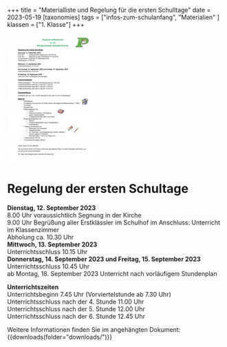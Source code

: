 +++
title = "Materialliste und Regelung für die ersten Schulltage"
date = 2023-05-19
[taxonomies]
tags = ["infos-zum-schulanfang", "Materialien" ]
klassen = ["1. Klasse"]
+++

![](./images/Handout-Eltern-1-212x300.jpg)

<!-- more -->

# Regelung der ersten Schultage
**Dienstag, 12. September 2023**  
8.00 Uhr voraussichtlich Segnung in der Kirche  
9.00 Uhr Begrüßung aller Erstklässler im Schulhof im Anschluss: Unterricht im Klassenzimmer  
Abholung ca. 10.30 Uhr  
**Mittwoch, 13. September 2023**  
Unterrichtsschluss 10.15 Uhr  
**Donnerstag, 14. September 2023 und Freitag, 15. September 2023**  
Unterrichtsschluss 10.45 Uhr  
ab Montag, 18. September 2023 Unterricht nach vorläufigem Stundenplan  

**Unterrichtszeiten**  
Unterrichtsbeginn 7.45 Uhr (Vorviertelstunde ab 7.30 Uhr)      
Unterrichtsschluss nach der 4. Stunde 11.00 Uhr  
Unterrichtsschluss nach der 5. Stunde 12.00 Uhr  
Unterrichtsschluss nach der 6. Stunde 12.45 Uhr  

Weitere Informationen finden Sie im angehängten Dokument:
{{downloads(folder="downloads/")}} 
